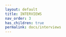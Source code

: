 ```yaml
---
layout: default
title: INTERVIEWS
nav_order: 3
has_children: true
permalink: docs/interviews
---
```


